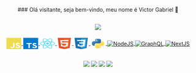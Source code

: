 <div align="center">
### Olá visitante, seja bem-vindo, meu nome é Victor Gabriel 🚀
</div>

##

<div align="center">
  <a href="https://github.com/VictorGabriel1">
  <img height="180em" src="https://github-readme-stats.vercel.app/api/top-langs/?username=VictorGabriel1&layout=compact&langs_count=7&theme=dracula"/>
</div>
  
<div align="center" style="display: inline_block"><br>
  <img align="center" alt="Js" height="30" width="40" src="https://raw.githubusercontent.com/devicons/devicon/master/icons/javascript/javascript-plain.svg">
  <img align="center" alt="Ts" height="30" width="40" src="https://raw.githubusercontent.com/devicons/devicon/master/icons/typescript/typescript-plain.svg">
  <img align="center" alt="React" height="30" width="40" src="https://raw.githubusercontent.com/devicons/devicon/master/icons/react/react-original.svg">
  <img align="center" alt="HTML" height="30" width="40" src="https://raw.githubusercontent.com/devicons/devicon/master/icons/html5/html5-original.svg">
  <img align="center" alt="CSS" height="30" width="40" src="https://raw.githubusercontent.com/devicons/devicon/master/icons/css3/css3-original.svg">
  <img align="center" alt="Python" height="30" width="40" src="https://raw.githubusercontent.com/devicons/devicon/master/icons/python/python-original.svg">
  <img align="center" alt="NodeJS" height="30" width="40" src="https://cdn.jsdelivr.net/gh/devicons/devicon/icons/nodejs/nodejs-original.svg">
  <img align="center" alt="GraphQL" height="30" width="40" src="https://cdn.jsdelivr.net/gh/devicons/devicon/icons/graphql/graphql-plain.svg">
  <img align="center" alt="NextJS" height="30" width="40" src="https://cdn.jsdelivr.net/gh/devicons/devicon/icons/nextjs/nextjs-line.svg" />
</div>
  
  ##
  
<div align="center"> 
  <a href="https://instagram.com/victor_mucci" target="_blank"><img src="https://img.shields.io/badge/-Instagram-%23E4405F?style=for-the-badge&logo=instagram&logoColor=white" target="_blank"></a>
  <a href = "mailto:victor.mucci1@gmail.com"><img src="https://img.shields.io/badge/-Gmail-%23333?style=for-the-badge&logo=gmail" target="_blank"></a>
  <a href = "mailto:victor.mucci1@hotmail.com"><img src="https://custom-icon-badges.demolab.com/badge/Windows-0078D6?logo=windows11?Label=Outlook" target="_blank"></a>
  <a href="https://www.linkedin.com/in/victor-mucci-6b5a651b8/" target="_blank"><img src="https://img.shields.io/badge/-LinkedIn-%230077B5?style=for-the-badge&logo=linkedin&logoColor=white" target="_blank"></a> 
</div>
